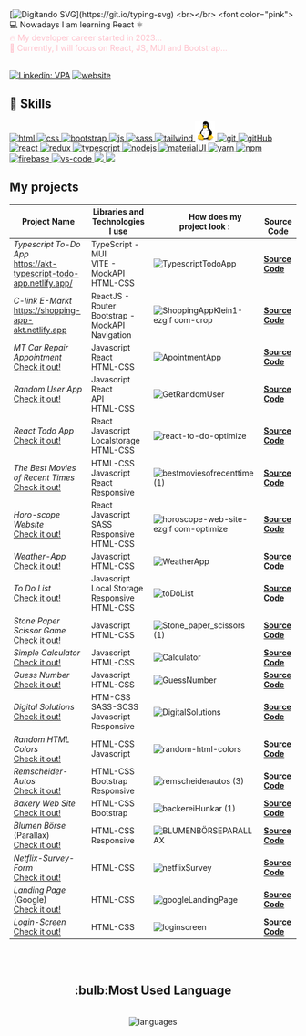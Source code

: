 <br></br>
[![ Digitando SVG ](https://readme-typing-svg.herokuapp.com/?color=7fff00&size=30¢er=true&vCenter=true&width=1000&lines=Hi,+my+name+is+Abdulkadir+TARTILACI+🙋‍♂️;******+I'm+a+Web-Developer!+🖥️+******;I+love+Frontend+and+Backend+Development;If+you+haven't+reviewed+my+projects+yet..⏲️;..+✅+you+can+take+a+look+at+the+sample+projects+below...;For+any+questions+or+suggestions+❓+............................;....+📫+please+contact+me!+;)](https://git.io/typing-svg)
<br></br>
<font color="pink"> 💻 Nowadays I am learning React 	⚛️ </font> 
</br>
<font color="pink"> :fire: My developer career started in 2023...</font>
<br>
<font color="pink"> :rocket: Currently, I will focus on React, JS, MUI and Bootstrap...</font>
<br></br>
<!--
![](https://komarev.com/ghpvc/?username=KadirTarti&color=green&style=for-the-badge)
-->


[![Linkedin: VPA](https://img.shields.io/badge/linkedin-%230077B5.svg?&style=for-the-badge&logo=linkedin&logoColor=white)](https://www.linkedin.com/in/a-tartilaci/)
[![website](https://img.shields.io/badge/gmail-f1f2f6.svg?&style=for-the-badge&logo=gmail&logoColor=red)](mailto:tartilaci@gmail.com)
<!--
#### :mailbox_with_mail: Connect with me:


  </br>
  <div>
  <a href="https://www.xing.com/profile/AKadir_Tartilaci/web_profiles" target="_blank"> 
<kbd> <br> Personal Website <br> </kbd>
  </a>
  </div> 

<p align="center">
  <img src="https://rishavanand.github.io/static/images/greetings.gif" align="center" style="width: 50%" />
 </p>
</br>

</br>
-->
<!--![Visitor Badge](https://visitor-badge.laobi.icu/badge?page_id=KadirTarti.KadirTarti)
 ![Github Stats](https://github-readme-stats.vercel.app/api?username=KadirTarti&count_private=true&show_icons=true&include_all_commits=true) -->

<!-- <img src="https://github-readme-streak-stats.herokuapp.com/?user=KadirTarti&theme=chartreuse-dark" alt="my commit status" width="40%"/> -->
## :rocket: Skills
<p>
<a href="#" target="_blank"> <img src="https://www.svgrepo.com/show/353884/html-5.svg" alt="html" height="45"/> </a> 
<a href="#" target="_blank"> <img src="https://www.svgrepo.com/show/303263/css3-logo.svg" alt="css" height="45"/> </a> 
<a href="#" target="_blank"> <img src="https://user-images.githubusercontent.com/25181517/183898054-b3d693d4-dafb-4808-a509-bab54cf5de34.png" alt="bootstrap" height="45"/> </a> 
<a href="#" target="_blank"> <img src="https://cdn.icon-icons.com/icons2/2108/PNG/512/javascript_icon_130900.png" alt="js" height="45"/> </a> 
<a href="#" target="_blank"> <img src="https://user-images.githubusercontent.com/25181517/192158956-48192682-23d5-4bfc-9dfb-6511ade346bc.png" alt="sass" height="45"/> </a> 
<a href="#" target="_blank"> <img src="https://user-images.githubusercontent.com/25181517/202896760-337261ed-ee92-4979-84c4-d4b829c7355d.png" alt="tailwind" height="45"/> </a> 
<a href="#" target="_blank"> <img src="https://raw.githubusercontent.com/devicons/devicon/master/icons/linux/linux-original.svg" alt="linux" width="35" height="35"/> </a>
<a href="#" target="_blank"> <img src="https://www.vectorlogo.zone/logos/git-scm/git-scm-icon.svg" alt="git" height="45"/> </a> 
<a href="#" target="_blank"> <img src="https://www.svgrepo.com/show/349375/github.svg" alt="gitHub" height="45"/> </a> 
<a href="#" target="_blank"> <img src="https://cdn.icon-icons.com/icons2/2415/PNG/512/react_original_wordmark_logo_icon_146375.png" alt="react" width="45"/> </a> 
<a href="#" target="_blank"> <img src="https://user-images.githubusercontent.com/25181517/187896150-cc1dcb12-d490-445c-8e4d-1275cd2388d6.png" alt="redux" width="45"/> </a> 
<a href="#" target="_blank"> <img src="https://user-images.githubusercontent.com/25181517/183890598-19a0ac2d-e88a-4005-a8df-1ee36782fde1.png" alt="typescript" height="45"/> </a> 
<a href="#" target="_blank"> <img src="https://user-images.githubusercontent.com/25181517/183568594-85e280a7-0d7e-4d1a-9028-c8c2209e073c.png" alt="nodejs" height="55"/> </a> 
<a href="#" target="_blank"> <img src="https://user-images.githubusercontent.com/25181517/189716630-fe6c084c-6c66-43af-aa49-64c8aea4a5c2.png" alt="materialUI" height="45"/> </a>
<!-- <a href="#" target="_blank"> <img src="https://www.vectorlogo.zone/logos/java/java-icon.svg" alt="Java" width="40" height="40"/> </a>
<!-- <a href="#" target="_blank"> <img src="https://user-images.githubusercontent.com/25181517/190887795-99cb0921-e57f-430b-a111-e165deedaa36.png" alt="antDesign" height="45"/> </a>  -->
<!-- <a href="#" target="_blank"> <img src="https://cdn.icon-icons.com/icons2/2415/PNG/512/mysql_original_wordmark_logo_icon_146417.png" alt="MySQL" height="45"/> </a>  -->
<!-- <a href="#" target="_blank"> <img src="https://www.vectorlogo.zone/logos/postgresql/postgresql-ar21.svg" alt="PostgreSQL" height="45"/> </a>  -->
<!-- <a href="#" target="_blank"> <img src="https://www.vectorlogo.zone/logos/mongodb/mongodb-ar21.svg" alt="MongoDB" height="45"/> </a>  -->
<a href="#" target="_blank"> <img src="https://user-images.githubusercontent.com/25181517/183049794-a3dfaddd-22ee-4ffe-b0b4-549ccd4879f9.png" alt="yarn" height="45"/> </a>
<a href="#" target="_blank"> <img src="https://user-images.githubusercontent.com/25181517/121401671-49102800-c959-11eb-9f6f-74d49a5e1774.png" alt="npm" height="55"/> </a> 
<a href="#" target="_blank"> <img src="https://user-images.githubusercontent.com/25181517/189716855-2c69ca7a-5149-4647-936d-780610911353.png" alt="firebase" height="45"/> </a>
<!-- <a href="#" target="_blank"> <img src="https://cdn.icon-icons.com/icons2/2415/PNG/512/django_plain_logo_icon_146558.png" alt="django" height="55"/> </a>  -->
<a href="#" target="_blank"> <img src="https://user-images.githubusercontent.com/25181517/192108891-d86b6220-e232-423a-bf5f-90903e6887c3.png" alt="vs-code" height="45"/> </a> 
<!-- <a href="#" target="_blank"> <img src="https://upload.wikimedia.org/wikipedia/commons/thumb/9/9c/IntelliJ_IDEA_Icon.svg/512px-IntelliJ_IDEA_Icon.svg.png" alt="intelliJ" height="45"/> </a>  -->
<!-- <a href="#" target="_blank"> <img src="https://www.vectorlogo.zone/logos/wordpress/wordpress-icon.svg" alt="WordPress" width="40" height="40"/> </a> -->
<!-- <a href="#" target="_blank"> <img src="https://user-images.githubusercontent.com/25181517/183912952-83784e94-629d-4c34-a961-ae2ae795b662.png" height="35"/> </a> -->
<a href="#" target="_blank"> <img src="https://www.svgrepo.com/show/354354/slack-icon.svg" height="40"/> </a>
<a href="#" target="_blank"> <img src="https://user-images.githubusercontent.com/25181517/192109061-e138ca71-337c-4019-8d42-4792fdaa7128.png" height="40"/> </a>
<!-- <a href="#" target="_blank"> <img src="https://user-images.githubusercontent.com/25181517/183911544-95ad6ba7-09bf-4040-ac44-0adafedb9616.png" height="40"/> </a> -->
<!-- <a href="#" target="_blank"> <img src="https://user-images.githubusercontent.com/25181517/117207330-263ba280-adf4-11eb-9b97-0ac5b40bc3be.png" height="40"/> </a> -->



## My projects
 <br>&nbsp; &nbsp; Project Name     &nbsp; &nbsp; &nbsp; &nbsp; &nbsp; &nbsp; &nbsp; &nbsp; | Libraries and Technologies I use | &nbsp; &nbsp; &nbsp; &nbsp; &nbsp; How does my project look : | &nbsp; &nbsp; &nbsp; &nbsp; &nbsp; Source Code
:-----------------------|---------------------------------|-------------------------|-------------------------
*Typescript To-Do App*  </br> https://akt-typescript-todo-app.netlify.app/ | TypeScript - MUI  <br> VITE - MockAPI <br> HTML-CSS <br> | ![TypescriptTodoApp](https://github.com/KadirTarti/KadirTarti/assets/150926891/5490aa71-e253-4ccd-a565-c84e812defbc)  | [**Source Code**](https://github.com/KadirTarti/TypescriptTodoApp) <br>
*C-link E-Markt*  </br> https://shopping-app-akt.netlify.app | ReactJS - Router <br> Bootstrap - MockAPI <br> Navigation<br> |  ![ShoppingAppKlein1-ezgif com-crop](https://github.com/KadirTarti/KadirTarti/assets/150926891/2553b680-d23f-40ad-a8ca-3e6a5153d3b5) | [**Source Code**](https://github.com/KadirTarti/ShoppingApp) <br>
*MT Car Repair Appointment*  </br> [Check it out!](https://anappointmentapp.netlify.app/) | Javascript<br>React<br>HTML-CSS<br> |  ![ApointmentApp](https://github.com/KadirTarti/KadirTarti/assets/150926891/31db2e16-0367-4c2e-b3e3-701109bab7eb)| [**Source Code**](https://github.com/KadirTarti/ApointmentApp) <br>
*Random User App*  </br> [Check it out!](https://random-user-app-akt.netlify.app/) | Javascript<br>React<br>API<br>HTML-CSS<br> | ![GetRandomUser](https://github.com/KadirTarti/KadirTarti/assets/150926891/8ff9adbb-ac0b-4889-86be-6fe8db332e7c) | [**Source Code**](https://github.com/KadirTarti/GetRandomUser) <br>
*React Todo App*  </br> [Check it out!](https://akt-react-todo.netlify.app/) | React<br>Javascript<br>Localstorage<br>HTML-CSS<br> |  ![react-to-do-optimize](https://github.com/KadirTarti/KadirTarti/assets/150926891/0ac80f2b-a092-413b-99af-8de8472c0679) | [**Source Code**](https://github.com/KadirTarti/react-to-do) <br>
*The Best Movies of Recent Times*  </br> [Check it out!](https://best-movie-of-recent-times.netlify.app/) | HTML-CSS<br>Javascript<br>React<br>Responsive<br> | ![bestmoviesofrecenttime (1)](https://github.com/KadirTarti/KadirTarti/assets/150926891/5189db9e-5d08-4da2-b257-159ab3c82275) |  [**Source Code**](https://github.com/KadirTarti/Best-Movies-Website)  <br>
*Horo-scope Website* <br>  [Check it out!](https://horoscopewebsite.netlify.app/)  | React<br>Javascript<br>SASS<br>Responsive<br>HTML-CSS<br>  |  ![horoscope-web-site-ezgif com-optimize](https://github.com/KadirTarti/KadirTarti/assets/150926891/37332d52-3033-4fc2-9823-cabaa879380c)  |  [**Source Code**](https://github.com/KadirTarti/horoscope-website)  <br>
*Weather-App* <br> [Check it out!](https://check-app-weather.netlify.app)  | Javascript<br>HTML-CSS<br> |  ![WeatherApp](https://github.com/KadirTarti/KadirTarti/assets/150926891/b151d6da-0f53-4cb0-85f7-b4d99b784897)  |  [**Source Code**](https://github.com/KadirTarti/wheather-app) <br>
*To Do List* <br>  [Check it out!](https://to-do-list-2024.netlify.app) | Javascript<br>Local Storage<br>Responsive<br>HTML-CSS<br>   |  ![toDoList](https://github.com/KadirTarti/KadirTarti/assets/150926891/49e8b3a5-1c7d-45e4-8ca5-bdcd8cbca0a0) | [**Source Code**](https://github.com/KadirTarti/to-do-list) <br>
*Stone Paper Scissor Game* <br> [Check it out!](https://sto-pap-sci.netlify.app/) | Javascript <br>HTML-CSS<br> | ![Stone_paper_scissors (1)](https://github.com/KadirTarti/KadirTarti/assets/150926891/d6ddad18-4d65-429b-aca0-4c884c999daf) | [**Source Code**](https://github.com/KadirTarti/stone-paper-scissor) <br>
*Simple Calculator* <br> [Check it out!](https://calculator-tar.netlify.app/) | Javascript <br>HTML-CSS<br>   |  ![Calculator](https://github.com/KadirTarti/KadirTarti/assets/150926891/7229e5eb-95e5-45df-b8d7-4136883c5471) | [**Source Code**](https://github.com/KadirTarti/calculator) <br>
*Guess Number* <br> [Check it out!](https://guess-nr.netlify.app) | Javascript <br>HTML-CSS<br> |  ![GuessNumber](https://github.com/KadirTarti/KadirTarti/assets/150926891/7684f4c4-07f2-4608-8b7b-7aa9f3bae671)  | [**Source Code**](https://github.com/KadirTarti/GuessNumber) <br>
*Digital Solutions* <br> [Check it out!](https://digital-solutions-tartilaci.netlify.app/) |HTM-CSS<br>SASS-SCSS<br>Javascript<br>Responsive<br> | ![DigitalSolutions](https://github.com/KadirTarti/KadirTarti/assets/150926891/fd2dd912-a82e-4f91-952c-860d277b9f5b)  | [**Source Code**](https://github.com/KadirTarti/Digital_Solutions) <br>
*Random HTML Colors* <br>  [Check it out!](https://random-html-colors.netlify.app/) | HTML-CSS<br>Javascript <br>  | ![random-html-colors](https://github.com/KadirTarti/KadirTarti/assets/150926891/b53cf15b-c8ec-49f9-9b5f-a5db41cdeb9d)  | [**Source Code**](https://github.com/KadirTarti/Random_HTML_Color)  <br>
*Remscheider-Autos* <br>  [Check it out!](https://remscheider-autos.netlify.app/) |  HTML-CSS<br>Bootstrap<br>Responsive<br>  | ![remscheiderautos (3)](https://github.com/KadirTarti/KadirTarti/assets/150926891/f147f559-2a88-4a61-b523-2c61a3674fc7)  | [**Source Code**](https://github.com/KadirTarti/remscheider_autos)  <br> 
*Bakery Web Site* <br> [Check it out!](https://baeckerei.netlify.app/)  |  HTML-CSS<br>Bootstrap <br>  | ![backereiHunkar (1)](https://github.com/KadirTarti/KadirTarti/assets/150926891/659424ce-fc54-418a-abf3-38e1db3af30d)  | [**Source Code**](https://github.com/KadirTarti/baeckereiHunkar) <br> 
*Blumen Börse* (Parallax) <br> [Check it out!](https://kadirtarti.github.io/Blumen_Borse_Prllx/)  |  HTML-CSS<br>Responsive<br> | ![BLUMENBÖRSEPARALLAX](https://github.com/KadirTarti/KadirTarti/assets/150926891/7015bc77-27db-4d4e-b651-b25eaf60da77)  | [**Source Code**](https://github.com/KadirTarti/Blumen_Borse_Prllx) <br> 
*Netflix-Survey-Form*  <br> [Check it out!](https://kadirtarti.github.io/netflix-survey-form/) | HTML-CSS<br> | ![netflixSurvey](https://github.com/KadirTarti/KadirTarti/assets/150926891/9232515d-bdfb-4ed0-96b0-1513032b5ce9)  | [**Source Code**](https://github.com/KadirTarti/netflix-survey-form)  <br>
*Landing Page* (Google) <br> [Check it out!](https://kadirtarti.github.io/google.com/) | HTML-CSS<br> | ![googleLandingPage](https://github.com/KadirTarti/KadirTarti/assets/150926891/15542de3-8492-468a-a837-aeb9b73bdf78)  | [**Source Code**](https://github.com/KadirTarti/google.com) <br>
*Login-Screen* <br> [Check it out!](https://kadirtarti.github.io/Live-Login_Screen/) |  HTML-CSS<br> | ![loginscreen](https://github.com/KadirTarti/KadirTarti/assets/150926891/6066e8b8-60dc-48fa-a398-3c66b8e4e476)  | [**Source Code**](https://github.com/KadirTarti/Live-Login_Screen) <br>  



 

 



  
</div>
</br>
<br>

<h2 align="center">:bulb:Most Used Language</h2>
<div  align="center">
<br/>
     
<img src="https://github-readme-stats.vercel.app/api/top-langs/?username=KadirTarti&theme=chartreuse-dark&layout=compact" alt="languages" width="35%">


<!--
**KadirTarti/KadirTarti** is a ✨ _special_ ✨ repository because its `README.md` (this file) appears on your GitHub profile.

Here are some ideas to get you started:

- 🔭 I’m currently working on ...
- 🌱 I’m currently learning ...
- 👯 I’m looking to collaborate on ...
- 🤔 I’m looking for help with ...
- 💬 Ask me about ...
- 📫 How to reach me: ...
- 😄 Pronouns: ...
- ⚡ Fun fact: ...
-->
